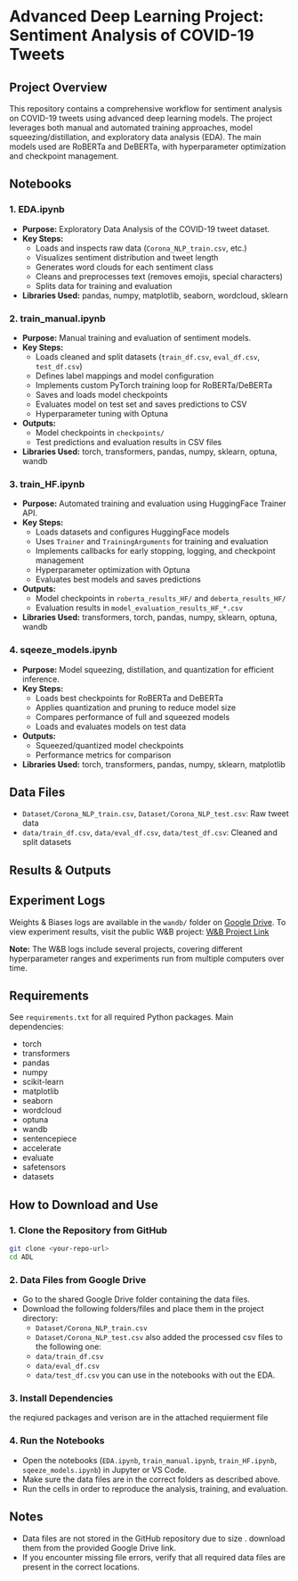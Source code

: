 # Advanced Deep Learning Project: Sentiment Analysis of COVID-19 Tweets

## Project Overview
This repository contains a comprehensive workflow for sentiment analysis on COVID-19 tweets using advanced deep learning models. The project leverages both manual and automated training approaches, model squeezing/distillation, and exploratory data analysis (EDA). The main models used are RoBERTa and DeBERTa, with hyperparameter optimization and checkpoint management.

## Notebooks

### 1. EDA.ipynb
- **Purpose:** Exploratory Data Analysis of the COVID-19 tweet dataset.
- **Key Steps:**
  - Loads and inspects raw data (`Corona_NLP_train.csv`, etc.)
  - Visualizes sentiment distribution and tweet length
  - Generates word clouds for each sentiment class
  - Cleans and preprocesses text (removes emojis, special characters)
  - Splits data for training and evaluation
- **Libraries Used:** pandas, numpy, matplotlib, seaborn, wordcloud, sklearn

### 2. train_manual.ipynb
- **Purpose:** Manual training and evaluation of sentiment models.
- **Key Steps:**
  - Loads cleaned and split datasets (`train_df.csv`, `eval_df.csv`, `test_df.csv`)
  - Defines label mappings and model configuration
  - Implements custom PyTorch training loop for RoBERTa/DeBERTa
  - Saves and loads model checkpoints
  - Evaluates model on test set and saves predictions to CSV
  - Hyperparameter tuning with Optuna
- **Outputs:**
  - Model checkpoints in `checkpoints/`
  - Test predictions and evaluation results in CSV files
- **Libraries Used:** torch, transformers, pandas, numpy, sklearn, optuna, wandb

### 3. train_HF.ipynb
- **Purpose:** Automated training and evaluation using HuggingFace Trainer API.
- **Key Steps:**
  - Loads datasets and configures HuggingFace models
  - Uses `Trainer` and `TrainingArguments` for training and evaluation
  - Implements callbacks for early stopping, logging, and checkpoint management
  - Hyperparameter optimization with Optuna
  - Evaluates best models and saves predictions
- **Outputs:**
  - Model checkpoints in `roberta_results_HF/` and `deberta_results_HF/`
  - Evaluation results in `model_evaluation_results_HF_*.csv`
- **Libraries Used:** transformers, torch, pandas, numpy, sklearn, optuna, wandb

### 4. sqeeze_models.ipynb
- **Purpose:** Model squeezing, distillation, and quantization for efficient inference.
- **Key Steps:**
  - Loads best checkpoints for RoBERTa and DeBERTa
  - Applies quantization and pruning to reduce model size
  - Compares performance of full and squeezed models
  - Loads and evaluates models on test data
- **Outputs:**
  - Squeezed/quantized model checkpoints
  - Performance metrics for comparison
- **Libraries Used:** torch, transformers, pandas, numpy, sklearn, matplotlib

## Data Files
- `Dataset/Corona_NLP_train.csv`, `Dataset/Corona_NLP_test.csv`: Raw tweet data
- `data/train_df.csv`, `data/eval_df.csv`, `data/test_df.csv`: Cleaned and split datasets

## Results & Outputs
## Experiment Logs

Weights & Biases logs are available in the `wandb/` folder on [Google Drive](YOUR_DRIVE_LINK_HERE).
To view experiment results, visit the public W&B project: [W&B Project Link](YOUR_WANDB_PROJECT_LINK)

**Note:** The W&B logs include several projects, covering different hyperparameter ranges and experiments run from multiple computers over time.


## Requirements
See `requirements.txt` for all required Python packages. Main dependencies:
- torch
- transformers
- pandas
- numpy
- scikit-learn
- matplotlib
- seaborn
- wordcloud
- optuna
- wandb
- sentencepiece
- accelerate
- evaluate
- safetensors
- datasets

## How to Download and Use

### 1. Clone the Repository from GitHub
```bash
git clone <your-repo-url>
cd ADL
```

### 2.  Data Files from Google Drive
- Go to the shared Google Drive folder containing the data files.
- Download the following folders/files and place them in the project directory:
  - `Dataset/Corona_NLP_train.csv`
  - `Dataset/Corona_NLP_test.csv`
  also added the processed csv files to the following one:
  - `data/train_df.csv`
  - `data/eval_df.csv`
  - `data/test_df.csv`
  you can use in the notebooks with out the EDA.

### 3. Install Dependencies
the reqiured packages and verison are in the attached requierment file

### 4. Run the Notebooks
- Open the notebooks (`EDA.ipynb`, `train_manual.ipynb`, `train_HF.ipynb`, `sqeeze_models.ipynb`) in Jupyter or VS Code.
- Make sure the data files are in the correct folders as described above.
- Run the cells in order to reproduce the analysis, training, and evaluation.

## Notes
- Data files are not stored in the GitHub repository due to size . download them from the provided Google Drive link.
- If you encounter missing file errors, verify that all required data files are present in the correct locations.



